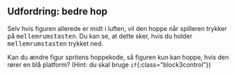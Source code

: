 ## Udfordring: bedre hop

Selv hvis figuren allerede er midt i luften, vil den hoppe når spilleren trykker på <kbd>mellemrumstasten</kbd>. Du kan se, at dette sker, hvis du holder <kbd>mellemrumstasten</kbd> trykket ned.

Kan du ændre figur spritens hoppekode, så figuren kun kan hoppe, hvis den rører en blå platform? (Hint: du skal bruge `if`{:class="block3control"})

